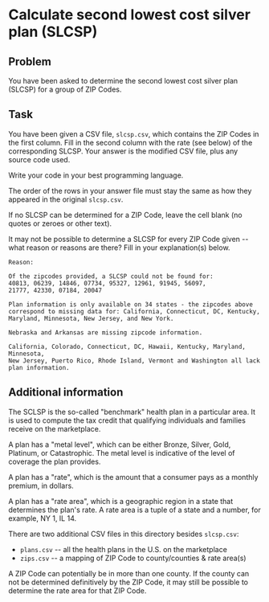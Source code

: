 Calculate second lowest cost silver plan (SLCSP)
================================================

Problem
-------

You have been asked to determine the second lowest cost silver plan (SLCSP) for
a group of ZIP Codes.

Task
----

You have been given a CSV file, `slcsp.csv`, which contains the ZIP Codes in the
first column. Fill in the second column with the rate (see below) of the
corresponding SLCSP. Your answer is the modified CSV file, plus any source code
used.

Write your code in your best programming language.

The order of the rows in your answer file must stay the same as how they
appeared in the original `slcsp.csv`.

If no SLCSP can be determined for a ZIP Code, leave the cell blank (no quotes or
zeroes or other text).

It may not be possible to determine a SLCSP for every ZIP Code given -- what
reason or reasons are there? Fill in your explanation(s) below.

    Reason:

    Of the zipcodes provided, a SLCSP could not be found for:
    40813, 06239, 14846, 07734, 95327, 12961, 91945, 56097,
    21777, 42330, 07184, 20047

    Plan information is only available on 34 states - the zipcodes above
    correspond to missing data for: California, Connecticut, DC, Kentucky,
    Maryland, Minnesota, New Jersey, and New York.

    Nebraska and Arkansas are missing zipcode information.

    California, Colorado, Connecticut, DC, Hawaii, Kentucky, Maryland, Minnesota,
    New Jersey, Puerto Rico, Rhode Island, Vermont and Washington all lack plan information.

Additional information
----------------------

The SCLSP is the so-called "benchmark" health plan in a particular area. It is
used to compute the tax credit that qualifying individuals and families receive
on the marketplace.

A plan has a "metal level", which can be either Bronze, Silver, Gold, Platinum,
or Catastrophic. The metal level is indicative of the level of coverage the plan
provides.

A plan has a "rate", which is the amount that a consumer pays as a monthly
premium, in dollars.

A plan has a "rate area", which is a geographic region in a state that
determines the plan's rate. A rate area is a tuple of a state and a number, for
example, NY 1, IL 14.

There are two additional CSV files in this directory besides `slcsp.csv`:

  * `plans.csv` -- all the health plans in the U.S. on the marketplace
  * `zips.csv` -- a mapping of ZIP Code to county/counties & rate area(s)

A ZIP Code can potentially be in more than one county. If the county can not be
determined definitively by the ZIP Code, it may still be possible to determine
the rate area for that ZIP Code.
